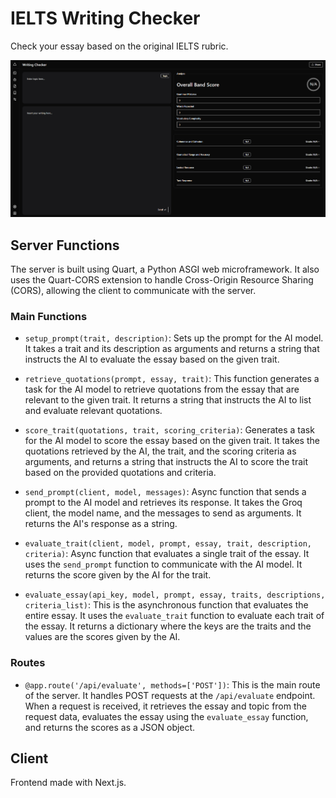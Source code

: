 # IELTS Writing Checker
Check your essay based on the original IELTS rubric.

![showcase](./img/show.png)

## Server Functions

The server is built using Quart, a Python ASGI web microframework. It also uses the Quart-CORS extension to handle Cross-Origin Resource Sharing (CORS), allowing the client to communicate with the server.

### Main Functions

- `setup_prompt(trait, description)`: Sets up the prompt for the AI model. It takes a trait and its description as arguments and returns a string that instructs the AI to evaluate the essay based on the given trait.

- `retrieve_quotations(prompt, essay, trait)`: This function generates a task for the AI model to retrieve quotations from the essay that are relevant to the given trait. It returns a string that instructs the AI to list and evaluate relevant quotations.

- `score_trait(quotations, trait, scoring_criteria)`: Generates a task for the AI model to score the essay based on the given trait. It takes the quotations retrieved by the AI, the trait, and the scoring criteria as arguments, and returns a string that instructs the AI to score the trait based on the provided quotations and criteria.

- `send_prompt(client, model, messages)`: Async function that sends a prompt to the AI model and retrieves its response. It takes the Groq client, the model name, and the messages to send as arguments. It returns the AI's response as a string.

- `evaluate_trait(client, model, prompt, essay, trait, description, criteria)`: Async function that evaluates a single trait of the essay. It uses the `send_prompt` function to communicate with the AI model. It returns the score given by the AI for the trait.

- `evaluate_essay(api_key, model, prompt, essay, traits, descriptions, criteria_list)`: This is the asynchronous function that evaluates the entire essay. It uses the `evaluate_trait` function to evaluate each trait of the essay. It returns a dictionary where the keys are the traits and the values are the scores given by the AI.

### Routes

- `@app.route('/api/evaluate', methods=['POST'])`: This is the main route of the server. It handles POST requests at the `/api/evaluate` endpoint. When a request is received, it retrieves the essay and topic from the request data, evaluates the essay using the `evaluate_essay` function, and returns the scores as a JSON object.

## Client
Frontend made with Next.js.
